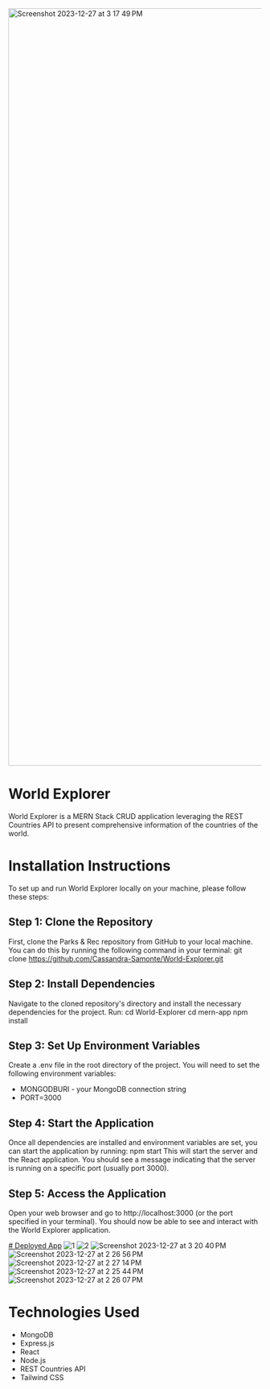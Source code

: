 
<img width="1505" alt="Screenshot 2023-12-27 at 3 17 49 PM" src="https://github.com/Cassandra-Samonte/World-Explorer/assets/142133887/f31bcadc-47a6-4d30-b2c4-16d1cbe796f2">

# World Explorer
World Explorer is a MERN Stack CRUD application leveraging the REST Countries API to present comprehensive information of the countries of the world.

# Installation Instructions
To set up and run World Explorer locally on your machine, please follow these steps:

## Step 1: Clone the Repository
First, clone the Parks & Rec repository from GitHub to your local machine. You can do this by running the following command in your terminal:
	git clone https://github.com/Cassandra-Samonte/World-Explorer.git
## Step 2: Install Dependencies
Navigate to the cloned repository's directory and install the necessary dependencies for the project. Run:
	cd World-Explorer
  cd mern-app
	npm install
## Step 3: Set Up Environment Variables
Create a .env file in the root directory of the project. You will need to set the following environment variables:
* MONGODBURI - your MongoDB connection string
* PORT=3000
## Step 4: Start the Application
Once all dependencies are installed and environment variables are set, you can start the application by running:
	npm start
This will start the server and the React application. You should see a message indicating that the server is running on a specific port (usually port 3000).
## Step 5: Access the Application
Open your web browser and go to http://localhost:3000 (or the port specified in your terminal). You should now be able to see and interact with the World Explorer application.

[# Deployed App](https://world-explorer-app-f6d02e2c7535.herokuapp.com/)
![1](https://github.com/Cassandra-Samonte/World-Explorer/assets/142133887/64e06248-f574-4a5a-bc3f-912598464f6d)
![2](https://github.com/Cassandra-Samonte/World-Explorer/assets/142133887/6123dbaf-7309-4295-b3a9-e3d3dcb98d52)
![Screenshot 2023-12-27 at 3 20 40 PM](https://github.com/Cassandra-Samonte/World-Explorer/assets/142133887/b30356ec-e74c-415d-b9c5-ab724cc55687)
![Screenshot 2023-12-27 at 2 26 56 PM](https://github.com/Cassandra-Samonte/World-Explorer/assets/142133887/43d01e38-7ef7-4423-8fda-030b63da8707)
![Screenshot 2023-12-27 at 2 27 14 PM](https://github.com/Cassandra-Samonte/World-Explorer/assets/142133887/44566a65-0227-4652-9271-65b63a47119a)
![Screenshot 2023-12-27 at 2 25 44 PM](https://github.com/Cassandra-Samonte/World-Explorer/assets/142133887/fd8d0ea3-6322-4138-b126-4b9751541b27)
![Screenshot 2023-12-27 at 2 26 07 PM](https://github.com/Cassandra-Samonte/World-Explorer/assets/142133887/31dd1b20-7a12-47f6-ba15-c4fe7b747f09)

# Technologies Used
* MongoDB
* Express.js
* React
* Node.js
* REST Countries API
* Tailwind CSS
